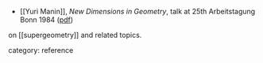 
* [[Yuri Manin]], _New Dimensions in Geometry_, talk at 25th Arbeitstagung Bonn 1984 ([pdf](http://people.mpim-bonn.mpg.de/zagier/files/doi/10.1007/BFb0084581/chapter04.pdf))

on [[supergeometry]] and related topics.

category: reference
